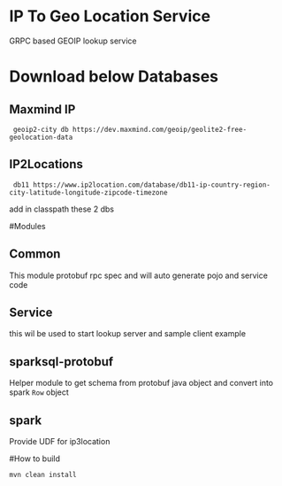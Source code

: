 # IP To Geo Location Service
GRPC based GEOIP lookup service

# Download below Databases 
  ## Maxmind IP 
     geoip2-city db https://dev.maxmind.com/geoip/geolite2-free-geolocation-data
  ## IP2Locations
     db11 https://www.ip2location.com/database/db11-ip-country-region-city-latitude-longitude-zipcode-timezone
  add in classpath these 2 dbs   

#Modules
## Common
  This module protobuf rpc spec and will auto generate pojo and service code
## Service 
  this wil be used to start lookup server and sample client example
## sparksql-protobuf
   Helper module to get schema from protobuf java object and convert into spark `Row` object
## spark 
  Provide UDF for ip3location

#How to build
```shell
mvn clean install
```

